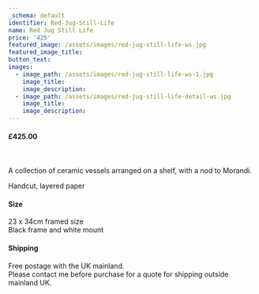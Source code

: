 ```yaml
---
_schema: default
identifier: Red-Jug-Still-Life
name: Red Jug Still Life
price: '425'
featured_image: /assets/images/red-jug-still-life-ws.jpg
featured_image_title:
button_text:
images:
  - image_path: /assets/images/red-jug-still-life-ws-1.jpg
    image_title:
    image_description:
  - image_path: /assets/images/red-jug-still-life-detail-ws.jpg
    image_title:
    image_description:
---
```

#### **£425.00**

<br><br>A collection of ceramic vessels arranged on a shelf, with a nod to Morandi.

Handcut, layered paper

#### Size

23 x 34cm framed size<br>Black frame and white mount

#### Shipping

Free postage with the UK mainland.<br>Please contact me before purchase for a quote for shipping outside mainland UK.